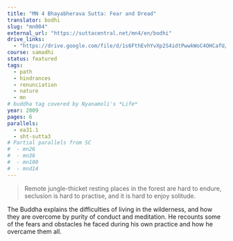 ```yaml
---
title: "MN 4 Bhayabherava Sutta: Fear and Dread"
translator: bodhi
slug: "mn004"
external_url: "https://suttacentral.net/mn4/en/bodhi"
drive_links:
  - "https://drive.google.com/file/d/1s6FthEvhYvXp2S4idtPwwkWoC4OHCafU/view?usp=drivesdk"
course: samadhi
status: featured
tags:
  - path
  - hindrances
  - renunciation
  - nature
  - mn
# buddha tag covered by Nyanamoli's *Life*
year: 2009
pages: 6
parallels:
  - ea31.1
  - sht-sutta3
# Partial parallels from SC
#  - mn26
#  - mn36
#  - mn100
#  - mnd14
---
```


> Remote jungle-thicket resting places in the forest are hard to endure, seclusion is hard to practise, and it is hard to enjoy solitude.

The Buddha explains the difficulties of living in the wilderness, and how they are overcome by purity of conduct and meditation.
He recounts some of the fears and obstacles he faced during his own practice and how he overcame them all.
